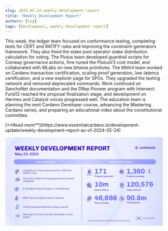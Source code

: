 ```yaml
---
slug: 2024-05-24-weekly-development-report
title: "Weekly Development Report"
authors: [iog]
tags: [development, weekly development report]
---
```


This week, the ledger team focused on conformance testing, completing tests for CERT and RATIFY rules and improving the constraint-generators framework. They also fixed the stake pool operator stake distribution calculation for voting. The Plutus team developed guardrail scripts for Conway governance actions, fine-tuned the PlutusV3 cost model, and collaborated with MLabs on new bitwise primitives. The Mithril team worked on Cardano transaction certification, scaling proof generation, low-latency certification, and a new explorer page for SPOs. They upgraded the testing network and removed deprecated commands. Work continued on SanchoNet documentation and the DRep Pioneer program with Intersect. Fund12 reached the proposal finalization stage, and development on Hermes and Catalyst voices progressed well. The education team is planning the next Cardano Developer course, advancing the Mastering Cardano series, and preparing an educational video about the constitutional committee.

<div style={{ textAlign: 'right' }}>
 [**Read more**](https://www.essentialcardano.io/development-update/weekly-development-report-as-of-2024-05-24) 
</div>

 ![weekly development report](./banner.webp)


